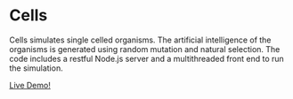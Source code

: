 # Cells
Cells simulates single celled organisms. The artificial intelligence of the organisms is generated using random mutation and natural selection. The code includes a restful Node.js server and a multithreaded front end to run the simulation.

[Live Demo!](http://cells.paulmilham.com)
